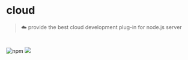 # cloud

> ☁️ provide the best cloud development plug-in for node.js server

# 

![npm](https://img.shields.io/npm/v/@sophons/cloud)
![](https://img.shields.io/npm/l/@sophons/cloud.svg)
